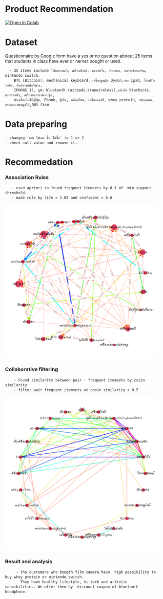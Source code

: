 # Product Recommendation

[![Open In Colab](https://colab.research.google.com/assets/colab-badge.svg)](https://colab.research.google.com/drive/1VcfsXE3Oc9hGrVnVZo4pfTqjl2CMhOMy?usp=sharing)

# Dataset
Questionnaire by Google form have a yes or no question aboout 25 items that students in class have ever or nerver bought or used.

      - 25 items include โปรแกรมแท้, เครื่องซักผ้า, รองเท้าวิ่ง, ผักกรอบ, คอร์สเรียนเสริม, nintendo switch,
        BTC (Bitcoin), mechanical keyboard, เครื่องดูดฝุ่น Dyson,เคส ipad, โต๊ะปรับระดับ, สินค้าจากพิมรี่พาย,
        IPHONE 13, หูฟัง bluetooth (airpods,truewireless),แก้วน้ำ Starbucks, เบาะรองนั่ง, เครื่องชงกาแฟแคปซูล,
        ตั๋วเครื่องบินไปญี่ปุ่น, Ebook, ตู้เย็น, กล้องฟิล์ม, เครื่องดนตรี, whey protein, วัตถุมงคล, กระบองเพชรพูดได้,ROV Skin
        
 # Data preparing
    - changeg 'เคย ไม่เคย ซื้อ ไม่ซื้อ' to 1 or 2
    - check null value and remove it.
    
  # Recommedation  
  
  ###  Association Rules 
       - used apriori to found frequent itemsets by 0.1 of  min_support threshold.
       - made rule by life > 1.02 and confident > 0.6
   
   ![alt tag](https://github.com/PBussara/BADS7105/blob/main/03%20Product%20Recommendation/First_rule_graph.png)
   
  ### Collaborative filtering
        - Found similarity between pair - frequent itemsets by cosin similarity
        - filter pair frequent itemsets at cosin similarity > 0.5
   
   ![alt tag](https://github.com/PBussara/BADS7105/blob/main/03%20Product%20Recommendation/Similarity_graph.png)
  
   ### Result and analysis
         - the customers who bougth film camera have  high possibility to buy whey protein or nintendo switch.
           They have healthy lifestyle, hi-tech and artistic sensibilities. We offer them by  discount coupon of bluetooth headphone. 
